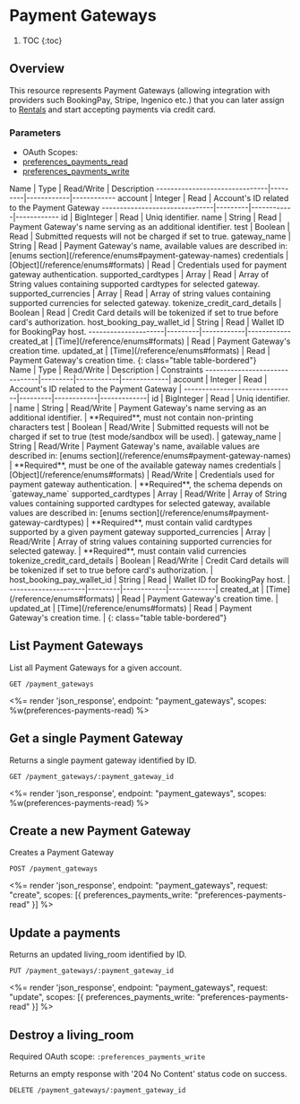 # Payment Gateways

1. TOC
{:toc}

## Overview

This resource represents Payment Gateways (allowing integration with providers such BookingPay, Stripe, Ingenico etc.) that you can later assign to [Rentals](/reference/endpoints/rentals/) and start accepting payments via credit card.

### Parameters
<ul class="nav nav-pills" role="tablist">
  <li class="disabled"><a>OAuth Scopes:</a></li>
  <li class="active"><a href="#preferences_payments_read" role="tab" data-toggle="pill">preferences_payments_read</a></li>
  <li><a href="#preferences_payments_write" role="tab" data-toggle="pill">preferences_payments_write</a></li>
</ul>
<div class="tab-content" markdown="1">
  <div class="tab-pane active" id="preferences_payments_read" markdown="1">
Name                           | Type    | Read/Write | Description
-------------------------------|---------|------------|------------
account                        | Integer | Read       | Account's ID related to the Payment Gateway
-------------------------------|---------|------------|------------
id                             | BigInteger | Read    | Uniq identifier.
name                           | String  | Read       | Payment Gateway's name serving as an additional identifier.
test                           | Boolean | Read       | Submitted requests will not be charged if set to true.
gateway_name                   | String  | Read       | Payment Gateway's name, available values are described in: [enums section](/reference/enums#payment-gateway-names) 
credentials                    | [Object](/reference/enums#formats) | Read       | Credentials used for payment gateway authentication.
supported_cardtypes            | Array   | Read       | Array of String values containing supported cardtypes for selected gateway.
supported_currencies           | Array   | Read       | Array of string values containing supported currencies for selected gateway.
tokenize_credit_card_details   | Boolean | Read       | Credit Card details will be tokenized if set to true before card's authorization.
host_booking_pay_wallet_id     | String  | Read       | Wallet ID for BookingPay host.
---------------------|---------|------------|------------
created_at           | [Time](/reference/enums#formats) | Read       | Payment Gateway's creation time.
updated_at           | [Time](/reference/enums#formats) | Read       | Payment Gateway's creation time.
{: class="table table-bordered"}
  </div>
  <div class="tab-pane" id="preferences_payments_write" markdown="1">
Name                           | Type    | Read/Write | Description | Constraints 
-------------------------------|---------|------------|-------------|
account                        | Integer | Read       | Account's ID related to the Payment Gateway |
-------------------------------|---------|------------|-------------|
id                             | BigInteger | Read    | Uniq identifier. |
name                           | String  | Read/Write       | Payment Gateway's name serving as an additional identifier. | **Required**, must not contain non-printing characters
test                           | Boolean | Read/Write       | Submitted requests will not be charged if set to true (test mode/sandbox will be used). |
gateway_name                   | String  | Read/Write       | Payment Gateway's name, available values are described in: [enums section](/reference/enums#payment-gateway-names) | **Required**, must be one of the available gateway names 
credentials                    | [Object](/reference/enums#formats) | Read/Write | Credentials used for payment gateway authentication. | **Required**, the schema depends on `gateway_name`
supported_cardtypes            | Array   | Read/Write       | Array of String values containing supported cardtypes for selected gateway, available values are described in: [enums section](/reference/enums#payment-gateway-cardtypes) | **Required**, must contain valid cardtypes supported by a given payment gateway
supported_currencies           | Array   | Read/Write       | Array of string values containing supported currencies for selected gateway. | **Required**, must contain valid currencies
tokenize_credit_card_details   | Boolean | Read/Write       | Credit Card details will be tokenized if set to true before card's authorization. |
host_booking_pay_wallet_id     | String  | Read             | Wallet ID for BookingPay host. |
---------------------|---------|------------|-------------|
created_at           | [Time](/reference/enums#formats) | Read       | Payment Gateway's creation time. |
updated_at           | [Time](/reference/enums#formats) | Read       | Payment Gateway's creation time. |
{: class="table table-bordered"}
  </div>
</div>


## List Payment Gateways

List all Payment Gateways for a given account.

~~~
GET /payment_gateways
~~~

<%= render 'json_response', endpoint: "payment_gateways", scopes: %w(preferences-payments-read) %>

## Get a single Payment Gateway

Returns a single payment gateway identified by ID.

~~~
GET /payment_gateways/:payment_gateway_id
~~~

<%= render 'json_response', endpoint: "payment_gateways", scopes: %w(preferences-payments-read) %>


## Create a new Payment Gateway

Creates a Payment Gateway

~~~
POST /payment_gateways
~~~

<%= render 'json_response', endpoint: "payment_gateways", request: "create",
scopes: [{ preferences_payments_write: "preferences-payments-read" }] %>

## Update a payments

Returns an updated living_room identified by ID.

~~~
PUT /payment_gateways/:payment_gateway_id
~~~

<%= render 'json_response', endpoint: "payment_gateways", request: "update",
scopes: [{ preferences_payments_write: "preferences-payments-read" }] %>

## Destroy a living_room

Required OAuth scope: `:preferences_payments_write`

Returns an empty response with '204 No Content' status code on success.

~~~~~~
DELETE /payment_gateways/:payment_gateway_id
~~~~~~
